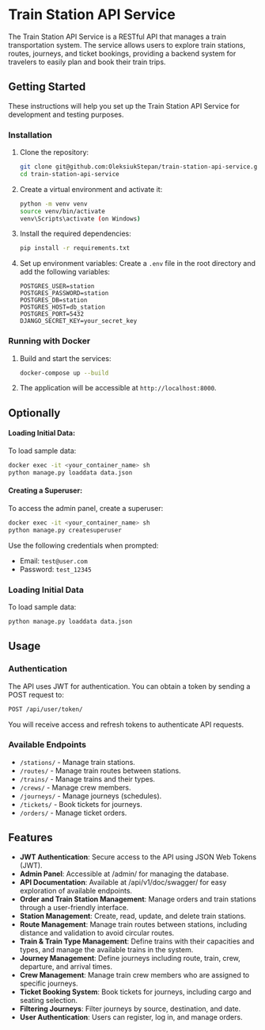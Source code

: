 # Train Station API Service

The Train Station API Service is a RESTful API that manages a train transportation system. The service allows users to explore train stations, routes, journeys, and ticket bookings, providing a backend system for travelers to easily plan and book their train trips.

## Getting Started
These instructions will help you set up the Train Station API Service for development and testing purposes.

### Installation
1. Clone the repository:
   ```sh
   git clone git@github.com:OleksiukStepan/train-station-api-service.git
   cd train-station-api-service
   ```
2. Create a virtual environment and activate it:
   ```sh
   python -m venv venv
   source venv/bin/activate
   venv\Scripts\activate (on Windows)
   ```
3. Install the required dependencies:
   ```sh
   pip install -r requirements.txt
   ```
4. Set up environment variables:
   Create a `.env` file in the root directory and add the following variables:
   ```
   POSTGRES_USER=station
   POSTGRES_PASSWORD=station
   POSTGRES_DB=station
   POSTGRES_HOST=db_station
   POSTGRES_PORT=5432
   DJANGO_SECRET_KEY=your_secret_key
   ```

### Running with Docker
1. Build and start the services:
   ```sh
   docker-compose up --build
   ```
2. The application will be accessible at `http://localhost:8000`.

## Optionally

#### Loading Initial Data:
To load sample data:
```sh
docker exec -it <your_container_name> sh
python manage.py loaddata data.json
```

#### Creating a Superuser:
To access the admin panel, create a superuser:
```sh
docker exec -it <your_container_name> sh
python manage.py createsuperuser
```
Use the following credentials when prompted:
- Email: `test@user.com`
- Password: `test_12345`

### Loading Initial Data
To load sample data:
```sh
python manage.py loaddata data.json
```

## Usage
### Authentication
The API uses JWT for authentication. You can obtain a token by sending a POST request to:
```sh
POST /api/user/token/
```

You will receive access and refresh tokens to authenticate API requests.

### Available Endpoints
- `/stations/` - Manage train stations.
- `/routes/` - Manage train routes between stations.
- `/trains/` - Manage trains and their types.
- `/crews/` - Manage crew members.
- `/journeys/` - Manage journeys (schedules).
- `/tickets/` - Book tickets for journeys.
- `/orders/` - Manage ticket orders.


## Features
- **JWT Authentication**: Secure access to the API using JSON Web Tokens (JWT).
- **Admin Panel**: Accessible at /admin/ for managing the database.
- **API Documentation**: Available at /api/v1/doc/swagger/ for easy exploration of available endpoints.
- **Order and Train Station Management**: Manage orders and train stations through a user-friendly interface.
- **Station Management**: Create, read, update, and delete train stations.
- **Route Management**: Manage train routes between stations, including distance and validation to avoid circular routes.
- **Train & Train Type Management**: Define trains with their capacities and types, and manage the available trains in the system.
- **Journey Management**: Define journeys including route, train, crew, departure, and arrival times.
- **Crew Management**: Manage train crew members who are assigned to specific journeys.
- **Ticket Booking System**: Book tickets for journeys, including cargo and seating selection.
- **Filtering Journeys**: Filter journeys by source, destination, and date.
- **User Authentication**: Users can register, log in, and manage orders.
